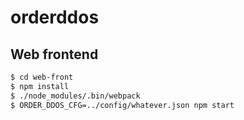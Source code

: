 # orderddos

## Web frontend

```bash
$ cd web-front
$ npm install
$ ./node_modules/.bin/webpack
$ ORDER_DDOS_CFG=../config/whatever.json npm start
```
